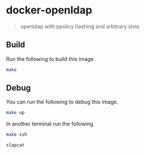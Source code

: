# docker-openldap

> openldap with ppolicy hashing and arbitrary slots

## Build

Run the following to build this image

```sh
make
```

## Debug

You can run the following to debug this image.

```sh
make up
```

In another terminal run the following

```sh
make ssh
```

```sh
slapcat
```
